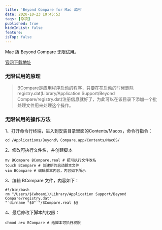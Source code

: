 ```yaml
---
title: 'Beyond Compare for Mac 试用'
date: 2020-10-23 10:45:53
tags: [杂项]
published: true
hideInList: false
feature: 
isTop: false
---
```

Mac 版 Beyond Compare 无限试用。
<!-- more -->

[官网下载地址](http://www.scootersoftware.com/download.php)

### 无限试用的原理

> BCompare是应用程序启动的程序，只要在在启动的时候删除registry.dat(Library/Application Support/Beyond Compare/registry.dat)注册信息就好了，为此可以在该目录下添加一个批处理文件用来处理这个操作。

### 无限试用的操作方法

1、打开命令行终端，进入到安装目录里面的Contents/Macos，命令行指令：
```shell
cd /Applications/Beyond\ Compare.app/Contents/MacOS/
```
2、修改可执行文件名，并创建脚本
```shell
mv BCompare BCompare.real # 把可执行文件改名
touch BCompare # 创建新的启动脚本文件
vim BCompare # 编辑脚本内容，内容如下所示
```
3、编辑 BCompare 文件，内容如下：
```shell
#!/bin/bash
rm "/Users/$(whoami)/Library/Application Support/Beyond Compare/registry.dat"
"`dirname "$0"`"/BCompare.real $@
```
4、最后修改下脚本的权限：
```shell
chmod a+x BCompare # 给脚本可执行权限
```
